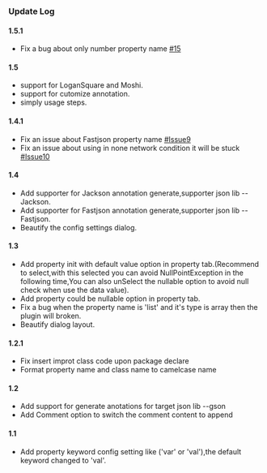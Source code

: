 ### Update Log
#### 1.5.1
* Fix a bug about only number property name [#15](https://github.com/wuseal/JsonToKotlinClass/issues/15)
#### 1.5
* support for LoganSquare and Moshi. 
* support for cutomize annotation. 
* simply usage steps.
#### 1.4.1
  * Fix an issue about Fastjson property name [#Issue9](https://github.com/wuseal/JsonToKotlinClass/issues/9)
  * Fix an issue about using in none network condition it will be stuck [#Issue10](https://github.com/wuseal/JsonToKotlinClass/issues/10) 
#### 1.4
 * Add supporter for Jackson annotation generate,supporter json lib --Jackson.
 * Add supporter for Fastjson annotation generate,supporter json lib --Fastjson.
 * Beautify the config settings dialog.
#### 1.3
 * Add property init with default value option in property tab.(Recommend to select,with this selected you can avoid NullPointException in the following time,You can also unSelect the nullable option to avoid null check when use the data value).
 * Add property could be nullable option in property tab.
 * Fix a bug when the property name is 'list' and it's type is array then the plugin will broken.
 * Beautify dialog layout.

#### 1.2.1
* Fix insert improt class code upon package declare
* Format property name and class name to camelcase name

#### 1.2
* Add support for generate anotations for target json lib --gson
* Add Comment option to switch the comment content to append

#### 1.1
* Add property keyword config setting like ('var' or 'val'),the default keyword changed to 'val'.
